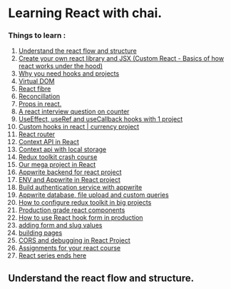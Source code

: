 # Learning React with chai.

### Things to learn : 
1. [Understand the react flow and structure]()
2. [Create your own react library and JSX (Custom React - Basics of how react works under the hood)]()
3. [Why you need hooks and projects]()
4. [Virtual DOM]()
5. [React fibre]()
6. [Reconcillation]()
7. [Props in react.]()
8. [A react interview question on counter]()
9. [UseEffect, useRef and useCallback hooks with 1 project]()
10. [Custom hooks in react | currency project]()
11. [React router ]()
12. [Context API in React]()
13. [Context api with local storage]()
14. [Redux toolkit crash course]()
15. [Our mega project in React]()
16. [Appwrite backend for react project]()
17. [ENV and Appwrite in React project]()
18. [Build authentication service with appwrite]()
19. [Appwrite database, file upload and custom queries]()
20. [How to configure redux toolkit in big projects]()
21. [Production grade react components]()
22. [How to use React hook form in production]()
23. [adding form and slug values]()
24. [building pages]()
25. [CORS and debugging in React Project]()
26. [Assignments for your react course]()
27. [React series ends here]()


## Understand the react flow and structure.

